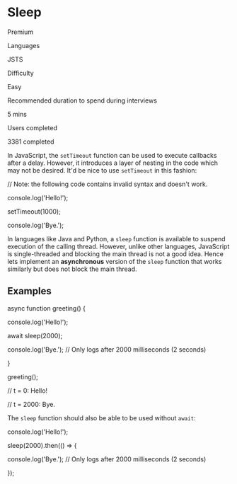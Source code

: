 # Sleep

Premium

Languages

JSTS

Difficulty

Easy

Recommended duration to spend during interviews

5 mins

Users completed

3381 completed

In JavaScript, the `setTimeout` function can be used to execute callbacks after a delay. However, it introduces a layer of nesting in the code which may not be desired. It'd be nice to use `setTimeout` in this fashion:

// Note: the following code contains invalid syntax and doesn't work.

console.log('Hello!');

setTimeout(1000);

console.log('Bye.');

In languages like Java and Python, a `sleep` function is available to suspend execution of the calling thread. However, unlike other languages, JavaScript is single-threaded and blocking the main thread is not a good idea. Hence lets implement an **asynchronous** version of the `sleep` function that works similarly but does not block the main thread.

## Examples

async function greeting() {

  console.log('Hello!');

  await sleep(2000);

  console.log('Bye.'); // Only logs after 2000 milliseconds (2 seconds)

}

greeting();

// t = 0: Hello!

// t = 2000: Bye.

The `sleep` function should also be able to be used without `await`:

console.log('Hello!');

sleep(2000).then(() => {

  console.log('Bye.'); // Only logs after 2000 milliseconds (2 seconds)

});
